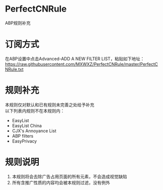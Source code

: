 # PerfectCNRule
ABP规则补充

# 订阅方式
在ABP设置中点击Advanced-ADD A NEW FILTER LIST，粘贴如下地址：https://raw.githubusercontent.com/MXWXZ/PerfectCNRule/master/PerfectCNRule.txt

# 规则补充
本规则仅对默认和已有规则未完善之处给予补充\
以下列表内规则不在本规则内：
- EasyList
- EasyList China
- CJX's Annoyance List
- ABP filters
- EasyPrivacy

# 规则说明
1. 本规则将会去除广告占用页面的所有元素，不会造成视觉缺陷
2. 所有含推广性质的内容均会被本规则过滤，没有例外
